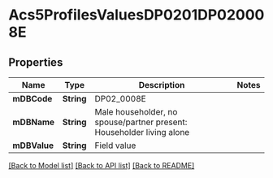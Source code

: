 # Acs5ProfilesValuesDP0201DP020008E

## Properties
Name | Type | Description | Notes
------------ | ------------- | ------------- | -------------
**mDBCode** | **String** | DP02_0008E | 
**mDBName** | **String** | Male householder, no spouse/partner present: Householder living alone | 
**mDBValue** | **String** | Field value | 

[[Back to Model list]](../README.md#documentation-for-models) [[Back to API list]](../README.md#documentation-for-api-endpoints) [[Back to README]](../README.md)


